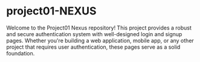 # project01-NEXUS
Welcome to the Project01 Nexus repository! This project provides a robust and secure authentication system with well-designed login and signup pages. Whether you're building a web application, mobile app, or any other project that requires user authentication, these pages serve as a solid foundation.

